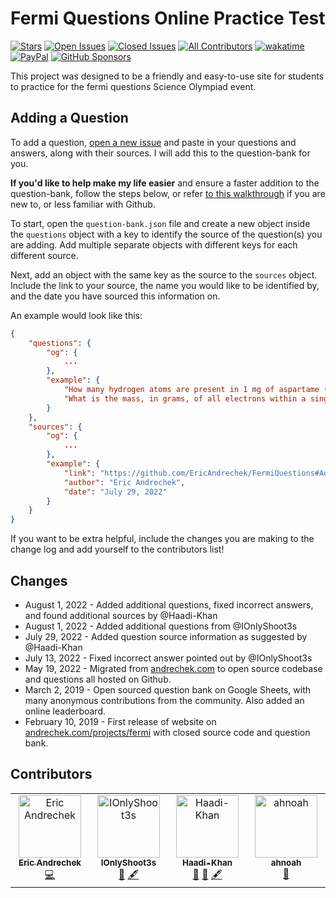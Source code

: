 # Fermi Questions Online Practice Test

[![Stars](https://img.shields.io/github/stars/EricAndrechek/FermiQuestions)](https://github.com/EricAndrechek/FermiQuestions/stargazers)
[![Open Issues](https://img.shields.io/github/issues-raw/EricAndrechek/FermiQuestions)](https://github.com/EricAndrechek/FermiQuestions/issues?q=is%3Aopen+is%3Aissue)
[![Closed Issues](https://img.shields.io/github/issues-closed-raw/EricAndrechek/FermiQuestions)](https://github.com/EricAndrechek/FermiQuestions/issues?q=is%3Aissue+is%3Aclosed)
[![All Contributors](https://img.shields.io/github/all-contributors/EricAndrechek/FermiQuestions)](#contributors)
[![wakatime](https://wakatime.com/badge/github/EricAndrechek/FermiQuestions.svg)](https://wakatime.com/badge/github/EricAndrechek/FermiQuestions)
[![PayPal](https://img.shields.io/badge/PayPal-Donate-green)](https://paypal.me/AndrechekEric)
[![GitHub Sponsors](https://img.shields.io/badge/GitHub%20Sponsors-Donate-green)](https://github.com/sponsors/EricAndrechek)

This project was designed to be a friendly and easy-to-use site for students to practice for the fermi questions Science Olympiad event.

## Adding a Question

To add a question, [open a new issue](https://github.com/EricAndrechek/FermiQuestions/issues/new/choose) and paste in your questions and answers, along with their sources. I will add this to the question-bank for you. 

**If you'd like to help make my life easier** and ensure a faster addition to the question-bank, follow the steps below, or refer [to this walkthrough](https://github.com/EricAndrechek/FermiQuestions/issues/8#issuecomment-1199831374) if you are new to, or less familiar with Github.

To start, open the `question-bank.json` file and create a new object inside the `questions` object with a key to identify the source of the question(s) you are adding. Add multiple separate objects with different keys for each different source.

Next, add an object with the same key as the source to the `sources` object. Include the link to your source, the name you would like to be identified by, and the date you have sourced this information on.

An example would look like this:

```json
{
    "questions": {
        "og": {
            ...
        },
        "example": {
            "How many hydrogen atoms are present in 1 mg of aspartame (C<sub>14</sub>H<sub>18</sub>N<sub>2</sub>O<sub>5</sub>), the artificial sweetener?": 19,
            "What is the mass, in grams, of all electrons within a single copper atom?": -26
        }
    },
    "sources": {
        "og": {
            ...
        },
        "example": {
            "link": "https://github.com/EricAndrechek/FermiQuestions#Adding-a-Question",
            "author": "Eric Andrechek",
            "date": "July 29, 2022"
        }
    }
}
```

If you want to be extra helpful, include the changes you are making to the change log and add yourself to the contributors list!

## Changes

-   August 1, 2022 - Added additional questions, fixed incorrect answers, and found additional sources by @Haadi-Khan
-   August 1, 2022 - Added additional questions from @IOnlyShoot3s 
-   July 29, 2022 - Added question source information as suggested by @Haadi-Khan
-   July 13, 2022 - Fixed incorrect answer pointed out by @IOnlyShoot3s
-   May 19, 2022 - Migrated from [andrechek.com](https://andrechek.com) to open source codebase and questions all hosted on Github.
-   March 2, 2019 - Open sourced question bank on Google Sheets, with many anonymous contributions from the community. Also added an online leaderboard.
-   February 10, 2019 - First release of website on [andrechek.com/projects/fermi](https://andrechek.com/projects/fermi) with closed source code and question bank.

## Contributors

<!-- ALL-CONTRIBUTORS-LIST:START - Do not remove or modify this section -->
<!-- prettier-ignore-start -->
<!-- markdownlint-disable -->
<table>
  <tbody>
    <tr>
      <td align="center" valign="top" width="14.28%"><a href="https://andrechek.com"><img src="https://avatars.githubusercontent.com/u/35144594?v=4?s=100" width="100px;" alt="Eric Andrechek"/><br /><sub><b>Eric Andrechek</b></sub></a><br /><a href="https://github.com/EricAndrechek/FermiQuestions/commits?author=EricAndrechek" title="Code">💻</a></td>
      <td align="center" valign="top" width="14.28%"><a href="https://github.com/IOnlyShoot3s"><img src="https://avatars.githubusercontent.com/u/109195738?v=4?s=100" width="100px;" alt="IOnlyShoot3s"/><br /><sub><b>IOnlyShoot3s</b></sub></a><br /><a href="https://github.com/EricAndrechek/FermiQuestions/issues?q=author%3AIOnlyShoot3s" title="Bug reports">🐛</a> <a href="#content-IOnlyShoot3s" title="Content">🖋</a></td>
      <td align="center" valign="top" width="14.28%"><a href="https://github.com/Haadi-Khan"><img src="https://avatars.githubusercontent.com/u/44217975?v=4?s=100" width="100px;" alt="Haadi-Khan"/><br /><sub><b>Haadi-Khan</b></sub></a><br /><a href="#ideas-Haadi-Khan" title="Ideas, Planning, & Feedback">🤔</a> <a href="https://github.com/EricAndrechek/FermiQuestions/issues?q=author%3AHaadi-Khan" title="Bug reports">🐛</a> <a href="#content-Haadi-Khan" title="Content">🖋</a></td>
      <td align="center" valign="top" width="14.28%"><a href="https://github.com/ahnoah"><img src="https://avatars.githubusercontent.com/u/124746348?v=4?s=100" width="100px;" alt="ahnoah"/><br /><sub><b>ahnoah</b></sub></a><br /><a href="#maintenance-ahnoah" title="Maintenance">🚧</a></td>
    </tr>
  </tbody>
</table>

<!-- markdownlint-restore -->
<!-- prettier-ignore-end -->

<!-- ALL-CONTRIBUTORS-LIST:END -->
